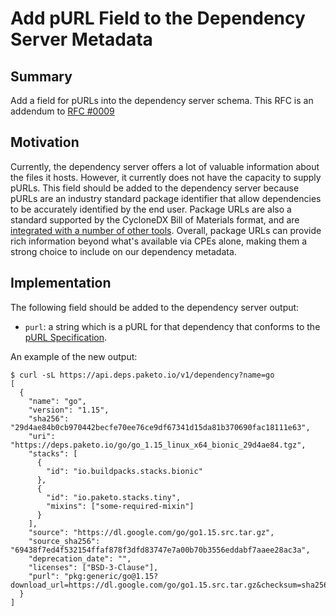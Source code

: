 # Add pURL Field to the Dependency Server Metadata

## Summary

Add a field for pURLs into the dependency server schema.
This RFC is an addendum to [RFC #0009](https://github.com/paketo-buildpacks/rfcs/blob/main/text/0009-dep-server.md)

## Motivation

Currently, the dependency server offers a lot of valuable information about the
files it hosts. However, it currently does not have the capacity to supply
pURLs. This field should be added to the dependency server because pURLs are an
industry standard package identifier that allow dependencies to be accurately
identified by the end user. Package URLs are also a standard supported by the CycloneDX Bill of Materials format, and are [integrated with a number of other tools](https://github.com/package-url/purl-spec#users-adopters-and-links). Overall, package URLs can provide rich information beyond what's available via CPEs alone, making them a strong choice to include on our dependency metadata.

## Implementation

The following field should be added to the dependency server output:

* `purl`: a string which is a pURL for that dependency that conforms to the
  [pURL Specification](https://github.com/package-url/purl-spec).

An example of the new output:
```
$ curl -sL https://api.deps.paketo.io/v1/dependency?name=go
[
  {
    "name": "go",
    "version": "1.15",
    "sha256": "29d4ae84b0cb970442becfe70ee76ce9df67341d15da81b370690fac18111e63",
    "uri": "https://deps.paketo.io/go/go_1.15_linux_x64_bionic_29d4ae84.tgz",
    "stacks": [
      {
        "id": "io.buildpacks.stacks.bionic"
      },
      {
        "id": "io.paketo.stacks.tiny",
        "mixins": ["some-required-mixin"]
      }
    ],
    "source": "https://dl.google.com/go/go1.15.src.tar.gz",
    "source_sha256": "69438f7ed4f532154ffaf878f3dfd83747e7a00b70b3556eddabf7aaee28ac3a",
    "deprecation_date": "",
    "licenses": ["BSD-3-Clause"],
    "purl": "pkg:generic/go@1.15?download_url=https://dl.google.com/go/go1.15.src.tar.gz&checksum=sha256:69438f7ed4f532154ffaf878f3dfd83747e7a00b70b3556eddabf7aaee28ac3a"
  }
]
```
